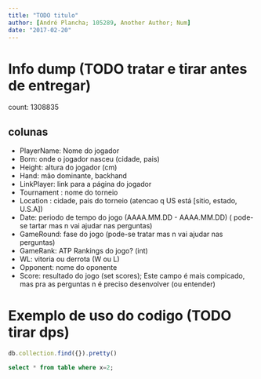```yaml
---
title: "TODO titulo"
author: [André Plancha; 105289, Another Author; Num]
date: "2017-02-20"
---
```

# Info dump (TODO tratar e tirar antes de entregar)
count: 1308835
## colunas
* PlayerName: Nome do jogador
* Born: onde o jogador nasceu (cidade, pais)
* Height: altura do jogador (cm)
* Hand:  mão dominante, backhand
* LinkPlayer:  link para a página do jogador
* Tournament : nome do torneio
* Location : cidade, pais do torneio (atencao q US está [sitio, estado, U.S.A])
* Date: periodo de tempo do jogo (AAAA.MM.DD - AAAA.MM.DD) ( pode-se tartar mas n vai ajudar nas perguntas)
* GameRound: fase do jogo (pode-se tratar mas n vai ajudar nas perguntas)
* GameRank: ATP Rankings do jogo? (int)
* WL: vitoria ou derrota (W ou L)
* Opponent: nome do oponente
* Score: resultado do jogo (set scores); Este campo é mais compicado, mas pra as perguntas n é preciso desenvolver (ou entender)
# Exemplo de uso do codigo (TODO tirar dps)
```javascript
db.collection.find({}).pretty()

```


```sql
select * from table where x=2;
```
